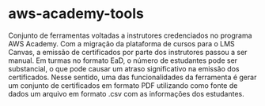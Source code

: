 # aws-academy-tools
Conjunto de ferramentas voltadas a instrutores credenciados no programa AWS Academy.
Com a migração da plataforma de cursos para o LMS Canvas, a emissão de certificados por parte dos instrutores passou a ser manual. 
Em turmas no formato EaD, o número de estudantes pode ser substancial, o que pode causar um atraso significativo na emissão dos certificados.
Nesse sentido, uma das funcionalidades da ferramenta é gerar um conjunto de certificados em formato PDF utilizando como fonte de dados um arquivo em formato .csv com as informações dos estudantes.
